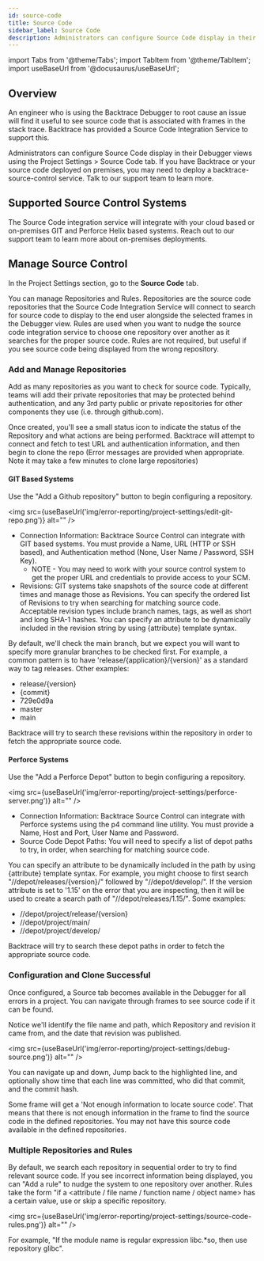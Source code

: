 ```yaml
---
id: source-code
title: Source Code
sidebar_label: Source Code
description: Administrators can configure Source Code display in their Debugger views using the "Project Settings/ Source Code" tab.
---
```


import Tabs from '@theme/Tabs';
import TabItem from '@theme/TabItem';
import useBaseUrl from '@docusaurus/useBaseUrl';

## Overview

An engineer who is using the Backtrace Debugger to root cause an issue will find it useful to see source code that is associated with frames in the stack trace. Backtrace has provided a Source Code Integration Service to support this.

Administrators can configure Source Code display in their Debugger views using the Project Settings > Source Code tab. If you have Backtrace or your source code deployed on premises, you may need to deploy a backtrace-source-control service. Talk to our support team to learn more.

## Supported Source Control Systems

The Source Code integration service will integrate with your cloud based or on-premises GIT and Perforce Helix based systems. Reach out to our support team to learn more about on-premises deployments.

## Manage Source Control

In the Project Settings section, go to the **Source Code** tab.

You can manage Repositories and Rules. Repositories are the source code repositories that the Source Code Integration Service will connect to search for source code to display to the end user alongside the selected frames in the Debugger view. Rules are used when you want to nudge the source code integration service to choose one repository over another as it searches for the proper source code. Rules are not required, but useful if you see source code being displayed from the wrong repository.

### Add and Manage Repositories

Add as many repositories as you want to check for source code. Typically, teams will add their private repositories that may be protected behind authentication, and any 3rd party public or private repositories for other components they use (i.e. through github.com).

Once created, you'll see a small status icon to indicate the status of the Repository and what actions are being performed. Backtrace will attempt to connect and fetch to test URL and authentication information, and then begin to clone the repo (Error messages are provided when appropriate. Note it may take a few minutes to clone large repositories)

#### GIT Based Systems

Use the "Add a Github repository" button to begin configuring a repository.

<img src={useBaseUrl('img/error-reporting/project-settings/edit-git-repo.png')} alt="" />

- Connection Information: Backtrace Source Control can integrate with GIT based systems. You must provide a Name, URL (HTTP or SSH based), and Authentication method (None, User Name / Password, SSH Key).
  - NOTE - You may need to work with your source control system to get the proper URL and credentials to provide access to your SCM.
- Revisions: GIT systems take snapshots of the source code at different times and manage those as Revisions. You can specify the ordered list of Revisions to try when searching for matching source code. Acceptable revision types include branch names, tags, as well as short and long SHA-1 hashes. You can specify an attribute to be dynamically included in the revision string by using {attribute} template syntax.

By default, we'll check the main branch, but we expect you will want to specify more granular branches to be checked first. For example, a common pattern is to have 'release/{application}/{version}' as a standard way to tag releases. Other examples:

- release/{version}
- {commit}
- 729e0d9a
- master
- main

Backtrace will try to search these revisions within the repository in order to fetch the appropriate source code.

#### Perforce Systems

Use the "Add a Perforce Depot" button to begin configuring a repository.

<img src={useBaseUrl('img/error-reporting/project-settings/perforce-server.png')} alt="" />

- Connection Information: Backtrace Source Control can integrate with Perforce systems using the p4 command line utility. You must provide a Name, Host and Port, User Name and Password.
- Source Code Depot Paths: You will need to specify a list of depot paths to try, in order, when searching for matching source code.

You can specify an attribute to be dynamically included in the path by using {attribute} template syntax.
For example, you might choose to first search "//depot/releases/{version}/" followed by "//depot/develop/". If the version attribute is set to '1.15' on the error that you are inspecting, then it will be used to create a search path of "//depot/releases/1.15/".
Some examples:

- //depot/project/release/{version}
- //depot/project/main/
- //depot/project/develop/

Backtrace will try to search these depot paths in order to fetch the appropriate source code.

### Configuration and Clone Successful

Once configured, a Source tab becomes available in the Debugger for all errors in a project. You can navigate through frames to see source code if it can be found.

Notice we'll identify the file name and path, which Repository and revision it came from, and the date that revision was published.

<img src={useBaseUrl('img/error-reporting/project-settings/debug-source.png')} alt="" />

You can navigate up and down, Jump back to the highlighted line, and optionally show time that each line was committed, who did that commit, and the commit hash.

Some frame will get a 'Not enough information to locate source code'. That means that there is not enough information in the frame to find the source code in the defined repositories. You may not have this source code available in the defined repositories.

### Multiple Repositories and Rules

By default, we search each repository in sequential order to try to find relevant source code. If you see incorrect information being displayed, you can "Add a rule" to nudge the system to one repository over another. Rules take the form "if a <attribute / file name / function name / object name> has a certain value, use or skip a specific repository.

<img src={useBaseUrl('img/error-reporting/project-settings/source-code-rules.png')} alt="" />

For example, "If the module name is regular expression libc.\*so, then use repository glibc".
